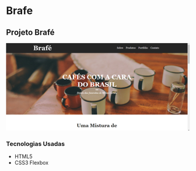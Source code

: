 # Brafe
 
 ## Projeto Brafé
 ![Imagem Brafé](https://github.com/Andrewsoares15/Braf--flexbox/blob/main/git.png)


### Tecnologias Usadas
 - HTML5
 - CSS3 Flexbox
